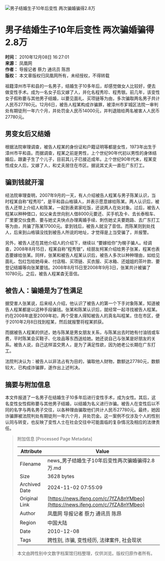 ![男子结婚生子10年后变性 两次骗婚骗得2.8万](//x0.ifengimg.com/ucms/2019_38/AC5B8A2AE18AB61C7067AFFDBBCD12D16295DDA2_w121_h75.jpg)

# 男子结婚生子10年后变性 两次骗婚骗得2.8万

**时间：** 2010年12月08日 16:27:01  
**来源：** 凤凰网  
**作者：** 导报记者 蔡力 通讯员 陈昂  
**版权：** 本文章版权归凤凰网所有，未经授权，不得转载  

祖籍漳州市平和县的一名男子，结婚生子10多年后，却感觉做女人比较好，便去做变性手术。成为一名女子后又嫁了人，并化名程秀珍、程秀银。前几年，该变性女子假称要与其他男子结婚，以要见面礼、买项链等为由，多次骗取两名男子共计人民币27780元。12月6日，被告人程某构成诈骗罪，被漳州市芗城区法院一审判处有期徒刑一年六个月，并处罚金人民币14000元，并判退赔给两名被害人人民币27780元。

## 男变女后又结婚

根据法院审理调查，被告人程某的身份证和户籍证明等都是女性，1973年出生于漳州市平和县。而据调查，程某之前是男性，上个世纪90年代初以男性的身体结婚后，跟妻子生了个儿子，目前其儿子已接近成年。上个世纪90年代末，程某变性成女人后，又嫁了人，和丈夫居住在市区。据说其丈夫一直在广东打工。

## 骗到钱就开溜

经法院审理查明，2007年9月的一天，有人介绍被告人程某与男子陈某认识，当时程某自称“程秀珍”，是平和县山格镇人，并表示愿意嫁给陈某。两人认识后，被告人还带上介绍人和陈某，一起到表弟家吃饭，还说两人在处对象。过后，被告人程某以种种借口，如父亲去世向别人借8000元要还、买手机及卡、去长泰租车、厂里要交伙食费、要与她丈夫快点办理离婚手续、刺伤她丈夫要跑路、去广东打工等为由，共骗了陈某17000元。拿到钱后，被告人就没了音信。而陈某则到处找人，后来到山格镇没找到被告人所说的地址，才觉得是上当受骗了，并报警。

另外，被告人还在其他介绍人的介绍下，继续以 “要嫁给你”为幌子骗人。经调查，2008年8月15日，程某自称“程秀银”，经朋友柯某介绍给男子张某，程某也表态要嫁给张某。同样，张某和被告人程某认识后，被告人多次以种种理由，如给见面礼、包红包给她母亲、付店租、买项链、买衣服、买冰箱、还姐姐的茶叶款、要登记结婚等向张某要钱。2008年8月15日至2008年9月3日，张某共计被骗了10780元。之后，被告人程某杳无音信。

## 被告人：骗婚是为了性满足

据受害人张某说，后来经人介绍，他认识了被告人的第一个下手对象陈某，知道被告人程某都是以这种手段骗钱。张某和陈某认识后，就经常一起寻找被告人程某。约在2008年底至2009年初，两个受害人得知被告人的真名叫程某，住在市区，便于2010年2月8日找到程某，然后就报警将程某抓获。

而据被告人程某的供述，她与陈某是男女朋友关系，与陈某出去时她有付油钱或车费，平时陈某会买鞋子、化妆品等东西送给她。她还说自己与张某是好朋友的关系。被告人说，自己这样滥交男人，是为了满足性欲，因为她老公长期在广东打工。

法院判决认为：被告人以非法占有为目的，骗取他人财物，数额达27780元，数额较大，已构成诈骗罪，遂作出上述判决。

## 摘要与附加信息

<!-- tcd_abstract -->
本文件报道了一名男子在结婚生子10多年后进行变性手术，成为女性。其后，这名变性女性假称要与其他男子结婚，以结婚为名义进行诈骗。被告人在变性后以不同的名字与两名男子交往，以各种理由骗取他们共计人民币27780元。最终，她因诈骗罪被法院判处有期徒刑一年六个月，并处罚金。这一案例不仅涉及个人的性别认同与转变，也反映了变性人士在社会交往中可能面临的复杂情况及相应的法律责任。
<!-- tcd_abstract_end -->

> 附加信息 [Processed Page Metadata]
>
> | Attribute       | Value                                  |
> |-----------------|----------------------------------------|
> | Filename        | news_男子结婚生子10年后变性两次骗婚骗得2.8万.md                             |
> | Size            | 3628 bytes                           |
> | Archived Date   | 2024-11-02 07:55:09                             |
> | Original Link   | [https://news.ifeng.com/c/7fZA8nYMbeo](https://news.ifeng.com/c/7fZA8nYMbeo)                       |
> | Author          | 凤凰网 导报记者 蔡力 通讯员 陈昂                               |
> | Region          | 中国大陆                               |
> | Date            | 2010-12-08                                 |
> | Tags            | 跨性别, 诈骗, 变性经历, 法律案件, 社会现状                                 |
>
> 本文由跨性别中文数字档案馆归档整理，仅供浏览。版权归原作者所有。
>